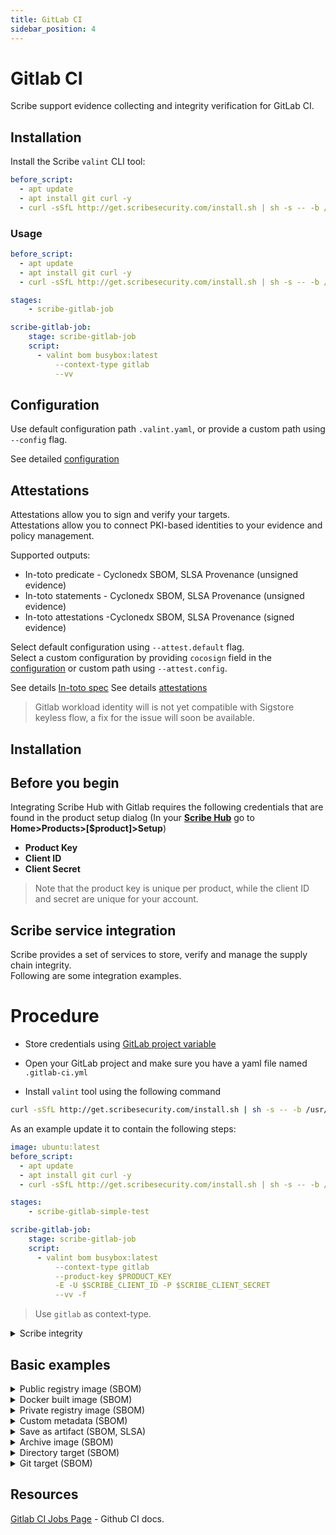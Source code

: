 ```yaml
---
title: GitLab CI
sidebar_position: 4
---
```


# Gitlab CI
Scribe support evidence collecting and integrity verification for GitLab CI.

## Installation
Install the Scribe `valint` CLI tool:
```yaml
before_script:
  - apt update
  - apt install git curl -y
  - curl -sSfL http://get.scribesecurity.com/install.sh | sh -s -- -b /usr/local/bin```
```

### Usage
```yaml
before_script:
  - apt update
  - apt install git curl -y
  - curl -sSfL http://get.scribesecurity.com/install.sh | sh -s -- -b /usr/local/bin

stages:
    - scribe-gitlab-job

scribe-gitlab-job:
    stage: scribe-gitlab-job
    script:
      - valint bom busybox:latest 
          --context-type gitlab
          --vv
```

## Configuration

Use default configuration path `.valint.yaml`, or provide a custom path using `--config` flag.

See detailed [configuration](docs/configuration)

## Attestations 
Attestations allow you to sign and verify your targets. <br />
Attestations allow you to connect PKI-based identities to your evidence and policy management.  <br />

Supported outputs:
- In-toto predicate - Cyclonedx SBOM, SLSA Provenance (unsigned evidence)
- In-toto statements - Cyclonedx SBOM, SLSA Provenance (unsigned evidence)
- In-toto attestations -Cyclonedx SBOM, SLSA Provenance (signed evidence)

Select default configuration using `--attest.default` flag. <br />
Select a custom configuration by providing `cocosign` field in the [configuration](docs/configuration) or custom path using `--attest.config`.

See details [In-toto spec](https://github.com/in-toto/attestation)
See details [attestations](docs/attestations)

> Gitlab workload identity will is not yet compatible with Sigstore keyless flow, a fix for the issue will soon be available.

## Installation

## Before you begin
Integrating Scribe Hub with Gitlab requires the following credentials that are found in the product setup dialog (In your **[Scribe Hub](https://prod.hub.scribesecurity.com/ "Scribe Hub Link")** go to **Home>Products>[$product]>Setup**)

* **Product Key**
* **Client ID**
* **Client Secret**

> Note that the product key is unique per product, while the client ID and secret are unique for your account.

## Scribe service integration
Scribe provides a set of services to store, verify and manage the supply chain integrity. <br />
Following are some integration examples.

# Procedure

* Store credentials using [GitLab  project variable](https://docs.gitlab.com/ee/ci/variables/#add-a-cicd-variable-to-a-project) 

* Open your GitLab project and make sure you have a yaml file named `.gitlab-ci.yml`

* Install `valint` tool using the following command
```bash
curl -sSfL http://get.scribesecurity.com/install.sh | sh -s -- -b /usr/local/bin
```

As an example update it to contain the following steps:

```yaml
image: ubuntu:latest
before_script:
  - apt update
  - apt install git curl -y
  - curl -sSfL http://get.scribesecurity.com/install.sh | sh -s -- -b /usr/local/bin

stages:
    - scribe-gitlab-simple-test

scribe-gitlab-job:
    stage: scribe-gitlab-job
    script:
      - valint bom busybox:latest 
          --context-type gitlab
          --product-key $PRODUCT_KEY
          -E -U $SCRIBE_CLIENT_ID -P $SCRIBE_CLIENT_SECRET
          --vv -f
```

> Use `gitlab` as context-type.

<details>
  <summary>  Scribe integrity </summary>

Full workflow example of a workflow, upload evidence on source and image to Scribe. <br />
Verifying the  target integrity on Scribe.

  ```yaml
  image: ubuntu:latest
  before_script:
    - apt update
    - apt install git curl -y
    - curl -sSfL http://get.scribesecurity.com/install.sh | sh -s -- -b /usr/local/bin

  stages:
      - scribe-gitlab-job

  scribe-gitlab-job:
      tags: [ saas-linux-large-amd64 ]
      stage: scribe-gitlab-job
      script:
        - git clone -b v1.0.0-alpha.4 --single-branch https://github.com/mongo-express/mongo-express.git mongo-express-scm
        - valint bom dir:mongo-express-scm
              --context-type gitlab
              --output-directory ./scribe/valint
              --product-key $PRODUCT_KEY
              -E -U $SCRIBE_CLIENT_ID -P $SCRIBE_CLIENT_SECRET
              -vv
        - valint bom mongo-express:1.0.0-alpha.4
              --context-type gitlab
              --output-directory ./scribe/valint
              --product-key $PRODUCT_KEY
              -E -U $SCRIBE_CLIENT_ID -P $SCRIBE_CLIENT_SECRET
              -vv
  ```
</details>

## Basic examples
<details>
  <summary>  Public registry image (SBOM) </summary>

Create SBOM for remote `busybox:latest` image.

```YAML
- valint bom busybox
      --context-type gitlab
      --output-directory ./scribe/valint
      -vv -f
``` 

</details>

<details>
  <summary>  Docker built image (SBOM) </summary>

Create SBOM for image built by local docker `image_name:latest` image, overwrite cache.

```YAML
- valint bom my_image:latest
      --context-type gitlab
      --output-directory ./scribe/valint
      -vv -f
``` 
</details>

<details>
  <summary>  Private registry image (SBOM) </summary>

Custom private registry, output verbose (debug level) log output.

```YAML
- valint bom scribesecuriy.jfrog.io/scribe-docker-local/stub_remote:latest \
      --context-type gitlab \
      --output-directory ./scribe/valint \
      -vv -f
```
</details>

<details>
  <summary>  Custom metadata (SBOM) </summary>

Custom metadata added to SBOM
Data will be included in the signed payload when the output is an attestation.

```YAML
create_sbom_job:
  variables:
    test_env: "test_env_value"
  script:
    - valint bom busybox:latest
      --context-type gitlab
      --output-directory ./scribe/valint
      --env test_env
      --label test_label
      -vv -f
```
</details>


<details>
  <summary> Save as artifact (SBOM, SLSA) </summary>

Using command `output-directory` or `output-file` to export the SBOM as an artifact.

> Use `--format`, `-o` to select between the format.

```YAML
save-artifact-job:
  script:
    - valint bom busybox:latest
      --context-type gitlab
      --output-directory ./scribe/valint
      --output-file ./my_sbom.json
      -vv -f
  artifacts:
      paths:
        - ./scribe/valint
        - ./my_sbom.json
```

</details>

<details>
  <summary> Archive image (SBOM) </summary>

Create SBOM for local `docker save` output.

> Use `oci-archive` target type when creating a OCI archive (`podman save`).

```YAML
before_script:
  - apk update
  - apk add curl
  - curl -sSfL http://get.scribesecurity.com/install.sh | sh -s -- -b /usr/local/bin

valint-docker-job:
    tags: [ saas-linux-large-amd64 ]
    stage: valint-docker-job
    image: docker:latest
    variables:
      DOCKER_DRIVER: overlay2
      DOCKER_TLS_CERTDIR: "/certs"
    services:
      - docker:dind
    script:
      - docker pull busybox:latest
      - docker save -o busybox.tar busybox:latest
      - valint bom docker-archive:busybox.tar
          --context-type gitlab
          --output-directory ./scribe/valint
          --output-file ./busybox.json
          -vv -f
``` 
</details>

<details>
  <summary> Directory target (SBOM) </summary>

Create SBOM for a local directory.

```YAML
dir-sbom-job:
  script:
    - mkdir testdir
    - echo "test" > testdir/test.txt
    - valint bom dir:testdir
          --context-type gitlab
          --output-directory ./scribe/valint
          -vv -f
``` 
</details>


<details>
  <summary> Git target (SBOM) </summary>

Create SBOM for `mongo-express` remote git repository.

```YAML
git-remote-job:
  script:
    - valint bom git:https://github.com/mongo-express/mongo-express.git
          --context-type gitlab
          --output-directory ./scribe/valint
          -vv -f

``` 

Create SBOM for local git repository. <br />

> When using implicit checkout note the Gitlab-CI [git-strategy](https://docs.gitlab.com/ee/ci/runners/configure_runners.html#git-strategy) will effect the commits collected by the SBOM.

```YAML
git-remote-job:
  script:
    - valint bom .
          --context-type gitlab
          --output-directory ./scribe/valint
          -vv -f
``` 
</details>

## Resources

[Gitlab CI Jobs Page](https://docs.gitlab.com/ee/ci/) - Github CI docs.
